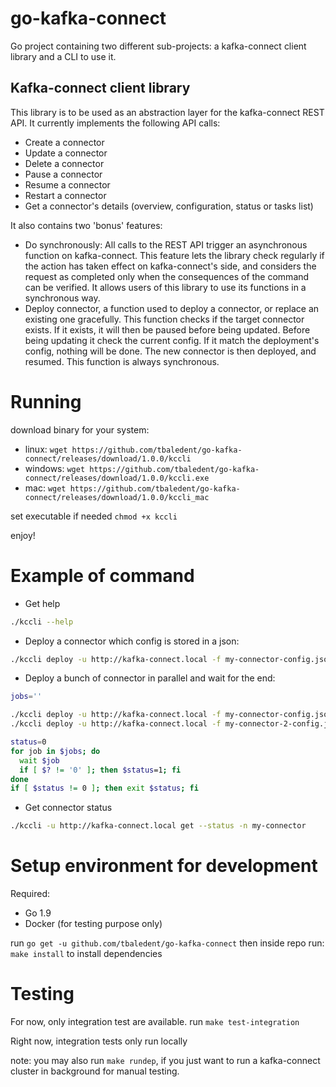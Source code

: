# go-kafka-connect
Go project containing two different sub-projects: a kafka-connect client library and a CLI to use it.

## Kafka-connect client library
This library is to be used as an abstraction layer for the kafka-connect REST API.
It currently implements the following API calls:
- Create a connector
- Update a connector
- Delete a connector
- Pause a connector
- Resume a connector
- Restart a connector
- Get a connector's details (overview, configuration, status or tasks list)

It also contains two 'bonus' features:
- Do synchronously: All calls to the REST API trigger an asynchronous function on kafka-connect.
  This feature lets the library check regularly if the action has taken effect on kafka-connect's side,
  and considers the request as completed only when the consequences of the command can be verified.
  It allows users of this library to use its functions in a synchronous way.
- Deploy connector, a function used to deploy a connector, or replace an existing one gracefully.
  This function checks if the target connector exists. If it exists, it will then be paused before being updated.
  Before being updating it check the current config. If it match the deployment's config, nothing will be done.
  The new connector is then deployed, and resumed. This function is always synchronous.


# Running
download binary for your system:
- linux: `wget https://github.com/tbaledent/go-kafka-connect/releases/download/1.0.0/kccli`
- windows: `wget https://github.com/tbaledent/go-kafka-connect/releases/download/1.0.0/kccli.exe`
- mac: `wget https://github.com/tbaledent/go-kafka-connect/releases/download/1.0.0/kccli_mac`

set executable if needed
`chmod +x kccli`

enjoy!


# Example of command

- Get help

```bash
./kccli --help
```

- Deploy a connector which config is stored in a json:

```bash
./kccli deploy -u http://kafka-connect.local -f my-connector-config.json
```

- Deploy a bunch of connector in parallel and wait for the end:

```bash
jobs=''

./kccli deploy -u http://kafka-connect.local -f my-connector-config.json & jobs="$jobs $!"
./kccli deploy -u http://kafka-connect.local -f my-connector-2-config.json & jobs="$jobs $!"

status=0
for job in $jobs; do
  wait $job
  if [ $? != '0' ]; then $status=1; fi
done
if [ $status != 0 ]; then exit $status; fi
```

- Get connector status

```bash
./kccli -u http://kafka-connect.local get --status -n my-connector
```


# Setup environment for development
Required:
 - Go 1.9
 - Docker (for testing purpose only)

run `go get -u github.com/tbaledent/go-kafka-connect`
then inside repo run: `make install` to install dependencies


# Testing
For now, only integration test are available.
run `make test-integration`

Right now, integration tests only run locally

note: you may also run `make rundep`, if you just want to run a kafka-connect cluster in background for manual testing.
